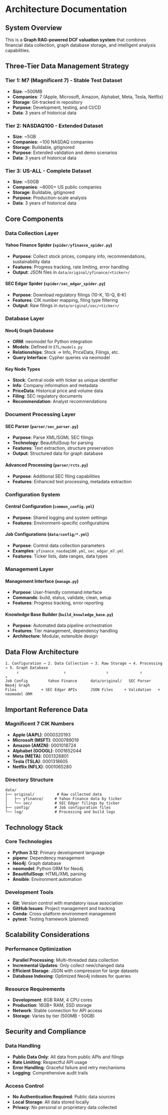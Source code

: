 # Architecture Documentation

## System Overview

This is a **Graph RAG-powered DCF valuation system** that combines financial data collection, graph database storage, and intelligent analysis capabilities.

## Three-Tier Data Management Strategy

### Tier 1: M7 (Magnificent 7) - Stable Test Dataset
- **Size**: ~500MB
- **Companies**: 7 (Apple, Microsoft, Amazon, Alphabet, Meta, Tesla, Netflix)
- **Storage**: Git-tracked in repository
- **Purpose**: Development, testing, and CI/CD
- **Data**: 3 years of historical data

### Tier 2: NASDAQ100 - Extended Dataset  
- **Size**: ~5GB
- **Companies**: ~100 NASDAQ companies
- **Storage**: Buildable, gitignored
- **Purpose**: Extended validation and demo scenarios
- **Data**: 3 years of historical data

### Tier 3: US-ALL - Complete Dataset
- **Size**: ~50GB  
- **Companies**: ~8000+ US public companies
- **Storage**: Buildable, gitignored
- **Purpose**: Production-scale analysis
- **Data**: 3 years of historical data

## Core Components

### Data Collection Layer

#### Yahoo Finance Spider (`spider/yfinance_spider.py`)
- **Purpose**: Collect stock prices, company info, recommendations, sustainability data
- **Features**: Progress tracking, rate limiting, error handling
- **Output**: JSON files in `data/original/yfinance/<ticker>/`

#### SEC Edgar Spider (`spider/sec_edgar_spider.py`)  
- **Purpose**: Download regulatory filings (10-K, 10-Q, 8-K)
- **Features**: CIK number mapping, filing type filtering
- **Output**: Raw filings in `data/original/sec/<ticker>/`

### Database Layer

#### Neo4j Graph Database
- **ORM**: neomodel for Python integration
- **Models**: Defined in `ETL/models.py`
- **Relationships**: Stock → Info, PriceData, Filings, etc.
- **Query Interface**: Cypher queries via neomodel

#### Key Node Types
- **Stock**: Central node with ticker as unique identifier
- **Info**: Company information and metadata
- **PriceData**: Historical price and volume data
- **Filing**: SEC regulatory documents
- **Recommendation**: Analyst recommendations

### Document Processing Layer

#### SEC Parser (`parser/sec_parser.py`)
- **Purpose**: Parse XML/SGML SEC filings
- **Technology**: BeautifulSoup for parsing
- **Features**: Text extraction, structure preservation
- **Output**: Structured data for graph database

#### Advanced Processing (`parser/rcts.py`)
- **Purpose**: Additional SEC filing capabilities
- **Features**: Enhanced text processing, metadata extraction

### Configuration System

#### Central Configuration (`common_config.yml`)
- **Purpose**: Shared logging and system settings
- **Features**: Environment-specific configurations

#### Job Configurations (`data/config/*.yml`)
- **Purpose**: Control data collection parameters
- **Examples**: `yfinance_nasdaq100.yml`, `sec_edgar_m7.yml`
- **Features**: Ticker lists, date ranges, data types

### Management Layer

#### Management Interface (`manage.py`)
- **Purpose**: User-friendly command interface
- **Commands**: build, status, validate, clean, setup
- **Features**: Progress tracking, error reporting

#### Knowledge Base Builder (`build_knowledge_base.py`)
- **Purpose**: Automated data pipeline orchestration
- **Features**: Tier management, dependency handling
- **Architecture**: Modular, extensible design

## Data Flow Architecture

```
1. Configuration → 2. Data Collection → 3. Raw Storage → 4. Processing → 5. Graph Database
     ↓                    ↓                  ↓              ↓              ↓
Job Config         Yahoo Finance      data/original/   SEC Parser     Neo4j Graph
Files           + SEC Edgar APIs      JSON Files     + Validation   + neomodel ORM
```

## Important Reference Data

### Magnificent 7 CIK Numbers
- **Apple (AAPL)**: 0000320193
- **Microsoft (MSFT)**: 0000789019
- **Amazon (AMZN)**: 0001018724
- **Alphabet (GOOGL)**: 0001652044
- **Meta (META)**: 0001326801
- **Tesla (TSLA)**: 0001318605
- **Netflix (NFLX)**: 0001065280

### Directory Structure
```
data/
├── original/          # Raw collected data
│   ├── yfinance/     # Yahoo Finance data by ticker
│   └── sec/          # SEC Edgar filings by ticker
├── config/           # Job configuration files
└── log/              # Processing and build logs
```

## Technology Stack

### Core Technologies
- **Python 3.12**: Primary development language
- **pipenv**: Dependency management
- **Neo4j**: Graph database
- **neomodel**: Python ORM for Neo4j
- **BeautifulSoup**: HTML/XML parsing
- **Ansible**: Environment automation

### Development Tools  
- **Git**: Version control with mandatory issue association
- **GitHub Issues**: Project management and tracking
- **Conda**: Cross-platform environment management
- **pytest**: Testing framework (planned)

## Scalability Considerations

### Performance Optimization
- **Parallel Processing**: Multi-threaded data collection
- **Incremental Updates**: Only collect new/changed data
- **Efficient Storage**: JSON with compression for large datasets
- **Database Indexing**: Optimized Neo4j indexes for queries

### Resource Requirements
- **Development**: 8GB RAM, 4 CPU cores
- **Production**: 16GB+ RAM, SSD storage
- **Network**: Stable connection for API access
- **Storage**: Varies by tier (500MB - 50GB)

## Security and Compliance

### Data Handling
- **Public Data Only**: All data from public APIs and filings
- **Rate Limiting**: Respectful API usage
- **Error Handling**: Graceful failure and retry mechanisms
- **Logging**: Comprehensive audit trails

### Access Control
- **No Authentication Required**: Public data sources
- **Local Storage**: All data stored locally
- **Privacy**: No personal or proprietary data collected
